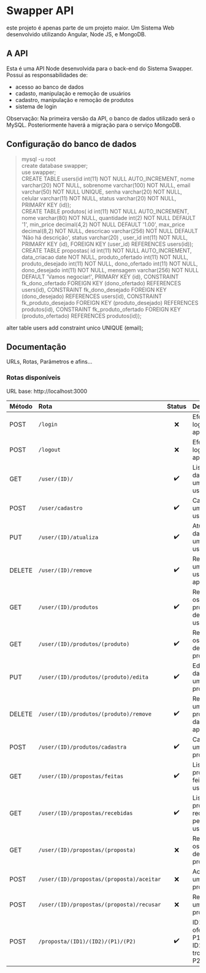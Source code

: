 # Swapper API
este projeto é apenas parte de um projeto maior. Um Sistema Web desenvolvido utilizando Angular, Node JS, e MongoDB.

## A API  
Esta é uma API Node desenvolvida para o back-end do Sistema Swapper. Possui as responsabilidades de:
* acesso ao banco de dados  
* cadasto, manipulação e remoção de usuários  
* cadastro, manipulação e remoção de produtos  
* sistema de login  

Observação: Na primeira versão da API, o banco de dados utilizado será o MySQL. Posteriormente haverá a migração para o serviço MongoDB.

## Configuração do banco de dados  
> mysql -u root   
> create database swapper;  
> use swapper;  
> CREATE TABLE users(id int(11) NOT NULL AUTO_INCREMENT, nome varchar(20) NOT NULL, sobrenome varchar(100) NOT NULL, email varchar(50) NOT NULL UNIQUE, senha varchar(20) NOT NULL, celular varchar(11) NOT NULL, status varchar(20) NOT NULL, PRIMARY KEY (id));    
> CREATE TABLE produtos( id int(11) NOT NULL AUTO_INCREMENT, nome varchar(80) NOT NULL, quantidade int(2) NOT NULL DEFAULT '1', min_price decimal(4,2) NOT NULL DEFAULT '1.00', max_price decimal(8,2) NOT NULL, descricao varchar(256) NOT NULL DEFAULT 'Não há descrição', status varchar(20) , user_id int(11) NOT NULL, PRIMARY KEY (id), FOREIGN KEY (user_id) REFERENCES users(id));    
> CREATE TABLE propostas( id int(11) NOT NULL AUTO_INCREMENT, data_criacao date NOT NULL, produto_ofertado int(11) NOT NULL, produto_desejado int(11) NOT NULL, dono_ofertado int(11) NOT NULL, dono_desejado int(11) NOT NULL, mensagem varchar(256) NOT NULL DEFAULT 'Vamos negociar!', PRIMARY KEY (id), CONSTRAINT fk_dono_ofertado FOREIGN KEY (dono_ofertado) REFERENCES users(id), CONSTRAINT fk_dono_desejado FOREIGN KEY (dono_desejado) REFERENCES users(id), CONSTRAINT fk_produto_desejado FOREIGN KEY (produto_desejado) REFERENCES produtos(id), CONSTRAINT fk_produto_ofertado FOREIGN KEY (produto_ofertado) REFERENCES produtos(id));  

alter table users add constraint unico UNIQUE (email);
## Documentação
URLs, Rotas, Parâmetros e afins...

### Rotas disponíveis  
URL base: http://localhost:3000

| Método    | Rota                                      | Status             | Descrição                                |
| :-------- | :---                                      | :---:              | :---                                     |
| POST      | `/login`                                  |:x:                 | Efetuar login na aplicação               |
| POST      | `/logout`                                 |:x:                 | Efetuar logout na aplicação              |
| GET       | `/user/(ID)/`                             |:heavy_check_mark:  | Listar dados de um usuário               |
| POST      | `/user/cadastro`                          |:heavy_check_mark:  | Cadastrar um novo usuário                |
| PUT       | `/user/(ID)/atualiza`                     |:heavy_check_mark:  | Atualizar dados de um usuário            |
| DELETE    | `/user/(ID)/remove`                       |:heavy_check_mark:  | Remover um usuário da aplicação          |
| GET       | `/user/(ID)/produtos`                     |:heavy_check_mark:  | Retornar os produtos de um usuário       |
| GET       | `/user/(ID)/produtos/(produto)`           |:heavy_check_mark:  | Retornar os dados de um produto          |
| PUT       | `/user/(ID)/produtos/(produto)/edita`     |:heavy_check_mark:  | Editar os dados de um produto            |
| DELETE    | `/user/(ID)/produtos/(produto)/remove`    |:heavy_check_mark:  | Remover um produto da aplicação          |
| POST      | `/user/(ID)/produtos/cadastra`            |:heavy_check_mark:  | Cadastrar um novo produto                |
| GET       | `/user/(ID)/propostas/feitas`             |:heavy_check_mark:  | Listar propostas feitas pelo usuário     |
| GET       | `/user/(ID)/propostas/recebidas`          |:heavy_check_mark:  | Listar propostas recebidas pelo usuário  |
| GET       | `/user/(ID)/propostas/(proposta)`         |:x:                 | Retornar os dados de uma proposta        |
| POST      | `/user/(ID)/propostas/(proposta)/aceitar` |:x:                 | Aceitar uma proposta                     |
| POST      | `/user/(ID)/propostas/(proposta)/recusar` |:x:                 | Recusar uma proposta                     |
| POST      | `/proposta/(ID1)/(ID2)/(P1)/(P2)`         |:heavy_check_mark:  | ID1 oferece P1 para ID2 em troca de P2   |    



